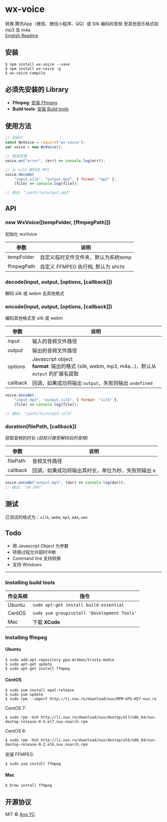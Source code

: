# wx-voice
转换 腾讯App（微信、微信小程序、QQ）或 Silk 编码的音频 至其他音乐格式如 mp3 及 m4a  
[English Readme](README.md)


## 安装
```
$ npm install wx-voice --save
$ npm install wx-voice -g
$ wx-voice compile
```


## 必须先安装的 Library
- **Ffmpeg**: [安装 Ffmpeg](#installing-ffmpeg)
- **Build tools**: [安装 Build tools](#installing-build-tools)


## 使用方法
```js
// 初始化
const WxVoice = require('wx-voice');
var voice = new WxVoice();

// 错误处理
voice.on("error", (err) => console.log(err));

// 从 silk 解码至 MP3
voice.decode(
    "input.silk", "output.mp3", { format: "mp3" },
    (file) => console.log(file));

// 输出: "/path/to/output.mp3"
```


## API

### new WxVoice([tempFolder, [ffmpegPath]])
初始化 wxVoice

| 参数 | 说明 |
| ---------- | ----------- |
| tempFolder | 自定义临时文件文件夹，默认为系统temp |
| ffmpegPath | 自定义 FFMPEG 执行档, 默认为 `$PATH` |

### decode(input, output, [options, [callback]])
解码 silk 或 webm 去其他格式

### encode(input, output, [options, [callback]])
编码其他格式至 silk 或 webm

| 参数 | 说明 |
| --------- | ---------------- |
| input     | 输入的音频文件路径  |
| output    | 输出的音频文件路径  |
| options   | Javascript object<br/>**format**: 输出的格式 (silk, webm, mp3, m4a...)，默认从 `output` 的扩展名提取 |
| callback  | 回调，如果成功将输出 `output`，失败则输出 `undefined` |
```js
voice.encode(
    "input.mp3", "output.silk", { format: "silk" },
    (file) => console.log(file));

// 输出: "/path/to/output.silk"
```

### duration(filePath, [callback])
获取音频的时长
*(目前只接受解码后的音频)*

| 参数 | 说明 |
| --------- | ---------------------- |
| filePath  | 音频文件路径 |
| callback  | 回调，如果成功将输出其时长，单位为秒，失败则输出 `0` |
```js
voice.encode("output.mp3", (dur) => console.log(dur));
// 输出: "10.290"
```


## 测试
已测试的格式为：`silk`, `webm`, `mp3`, `m4a`, `wav`


## Todo
- 用 Javascript Object 为参数
- 转换过程允许超时中断
- Command line 支持转换
- 支持 Windows


---


### Installing build tools

| 作业系统 | 指令 |
| ------- | ---- |
| Ubuntu  | `sudo apt-get install build-essential` |
| CentOS  | `sudo yum groupinstall 'Development Tools'` |
| Mac     | 下载 **XCode** |

### Installing ffmpeg
#### Ubuntu
```
$ sudo add-apt-repository ppa:mc3man/trusty-media  
$ sudo apt-get update  
$ sudo apt-get install ffmpeg
```
#### CentOS
```
$ sudo yum install epel-release
$ sudo yum update
$ sudo rpm --import http://li.nux.ro/download/nux/RPM-GPG-KEY-nux.ro
```
CentOS 7:
```
$ sudo rpm -Uvh http://li.nux.ro/download/nux/dextop/el7/x86_64/nux-dextop-release-0-5.el7.nux.noarch.rpm
```
CentOS 6:
```
$ sudo rpm -Uvh http://li.nux.ro/download/nux/dextop/el6/x86_64/nux-dextop-release-0-2.el6.nux.noarch.rpm
```
安装 FFMPEG:
```
$ sudo yum install ffmpeg
```
#### Mac
```
$ brew install ffmpeg
```


## 开源协议
MIT © [Ang YC](https://angyc.com)